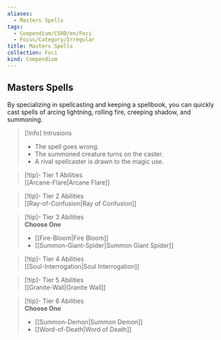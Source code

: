```yaml
---
aliases:
  - Masters Spells
tags:
  - Compendium/CSRD/en/Foci
  - Focus/Category/Irregular
title: Masters Spells
collection: Foci
kind: Compendium
---
```

## Masters Spells  
By specializing in spellcasting and keeping a spellbook, you can quickly cast spells of arcing lightning, rolling fire, creeping shadow, and summoning.  

>[!info] Intrusions  
>- The spell goes wrong.  
>- The summoned creature turns on the caster.  
>- A rival spellcaster is drawn to the magic use.  


>[!tip]- Tier 1 Abilities  
> [[Arcane-Flare|Arcane Flare]]  


>[!tip]- Tier 2 Abilities  
> [[Ray-of-Confusion|Ray of Confusion]]  


>[!tip]- Tier 3 Abilities  
> **Choose One**  
>- [[Fire-Bloom|Fire Bloom]]  
>- [[Summon-Giant-Spider|Summon Giant Spider]]  


>[!tip]- Tier 4 Abilities  
> [[Soul-Interrogation|Soul Interrogation]]  


>[!tip]- Tier 5 Abilities  
> [[Granite-Wall|Granite Wall]]  


>[!tip]- Tier 6 Abilities  
> **Choose One**  
>- [[Summon-Demon|Summon Demon]]  
>- [[Word-of-Death|Word of Death]]